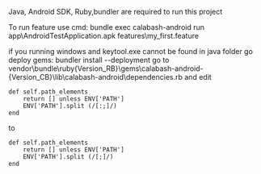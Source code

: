 Java, Android SDK, Ruby,bundler are required to run this project

To run feature use cmd:
bundle exec calabash-android run app\AndroidTestApplication.apk features\my_first.feature

if you running windows and keytool.exe cannot be found in java folder go
deploy gems:
bundler install --deployment
go to vendor\bundle\ruby\{Version_RB}\gems\calabash-android-{Version_CB}\lib\calabash-android\dependencies.rb
and edit
```
def self.path_elements
    return [] unless ENV['PATH']
    ENV['PATH'].split (/[:;]/)
end

```
to
```
def self.path_elements
    return [] unless ENV['PATH']
    ENV['PATH'].split (/[;]/)
end
```
